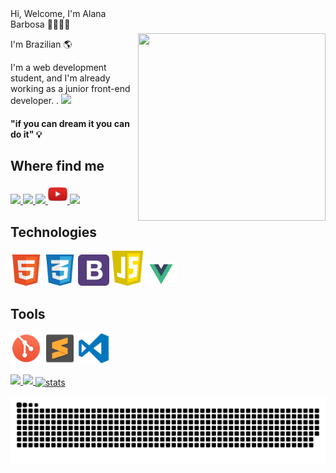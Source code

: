



<img style="margin-top: 40px;" align="right" width="300px" height="300px" src="https://media0.giphy.com/media/h408T6Y5GfmXBKW62l/giphy.gif?cid=ecf05e47xeewp0be0i53jcpijn2qyz3p8ngo0egth1ei98a3&rid=giphy.gif&ct=g">
Hi, Welcome, I'm Alana Barbosa 👋👩🏻‍💻 <br/>

I'm Brazilian :earth_americas:

I'm a web development student, and I'm already working as a junior front-end developer.
. <img src="https://media.tenor.com/images/80427dacea8c70ab7a55fbea7fffe962/tenor.gif" width="30px">

   #### "if you can dream it you can do it" 💡
 ## Where find me
   <a href="https://www.linkedin.com/in/barbosaalana/"><img src="https://cdn0.iconfinder.com/data/icons/social-flat-rounded-rects/512/linkedin-256.png" width="30px"> </a>  <a href="https://behance.net/alanabarbosa2"><img src="https://cdn3.iconfinder.com/data/icons/social-rounded-2/72/Behance-256.png" width="31px"> </a><a href="https://codepen.io/alanabarbosa"><img src="https://cdn3.iconfinder.com/data/icons/social-rounded-2/72/Codepen-256.png" width="31px"> </a><a href="https://www.youtube.com/channel/UCSVJZha6fxM3jkLCSw_7bDQ"><img src="https://github.com/itsalanayall/icons/blob/main/youtube.png?raw=true" width="31px"> </a><a href="https://www.instagram.com/laboratoriodaalana/"><img src="https://image.flaticon.com/icons/png/512/174/174855.png" width="31px"> </a>
   
 ## Technologies
<img width="50px" src="https://github.com/itsalanayall/icons/blob/main/html5.png?raw=true" /> <img width="50px" src="https://github.com/itsalanayall/icons/blob/main/css3.png?raw=true" /> <img width="50px" src="https://github.com/itsalanayall/icons/blob/main/boot.png?raw=true" /> <img width="50px" src="https://github.com/itsalanayall/icons/blob/main/javascript.png?raw=true" /> <img width="50px" src="https://github.com/itsalanayall/icons/blob/main/vue.png?raw=true" />

 ## Tools
<img width="50px" src="https://github.com/itsalanayall/icons/blob/main/git.png?raw=true" /> <img width="50px" src="https://github.com/itsalanayall/icons/blob/main/sublime.png?raw=true" /> <img width="50px" src="https://github.com/itsalanayall/icons/blob/main/vscode.png?raw=true" /> 


<div>
  <a href="https://github.com/alanabarbosa" target="_blank">
     <img height="150em" src="https://github-readme-stats.vercel.app/api?username=alanabarbosa&theme=jolly&show_icons=true&hide=issues"/>
     <img height="150em" src="https://github-readme-stats.vercel.app/api/top-langs/?username=alanabarbosa&langs_count=6&theme=jolly&layout=compact"/>
     <img width="810px" align="center" src="https://github-readme-streak-stats.herokuapp.com/?user=alanabarbosa&theme=jolly" alt="stats" />
  </a>
</div>


![Snake animation](https://github.com/alanabarbosa/alanabarbosa/blob/output/github-contribution-grid-snake.svg)
